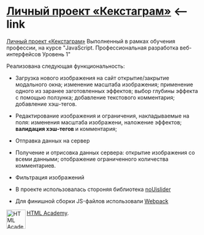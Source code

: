 # [Личный проект «Кекстаграм»](https://askomarov.github.io/kekstagramByHTMLAcademy/) <--link
<a href="https://askomarov.github.io/kekstagramByHTMLAcademy)">Личный проект «Кекстаграм»</a>
Выполненный в рамках обучения профессии, на курсе "JavaScript. Профессиональная разработка веб-интерфейсов
Уровень 1"

Реализована следующая функциональность:
- Загрузка нового изображения на сайт
открытие/закрытие модального окна; 
изменение масштаба изображения;
применение одного из заранее заготовленных эффектов;
выбор глубины эффекта с помощью ползунка;
добавление текстового комментария;
добавление хэш-тегов.

- Редактирование изображения и ограничения, накладываемые на поля:
изменения масштаба изображени, наложение эффектов;
<b>валидация хэш-тегов </b> и комментария;

- Отправка данных на сервер

- Получение и отрисовка данных сервера:
открытие изображения со всеми данными;
отображение ограниченного количества комментариев.

- Фильтрация изображений

- В проекте использовалась стороняя библиотека [noUislider](https://refreshless.com/nouislider/)

- Для финишной сборки JS-файлов использовали [Webpack](https://webpack.js.org/)


<a href="https://htmlacademy.ru/intensive/javascript"><img align="left" width="50" height="50" alt="HTML Academy" src="https://up.htmlacademy.ru/static/img/intensive/javascript/logo-for-github-2.png"></a>
[HTML Academy](https://htmlacademy.ru).

